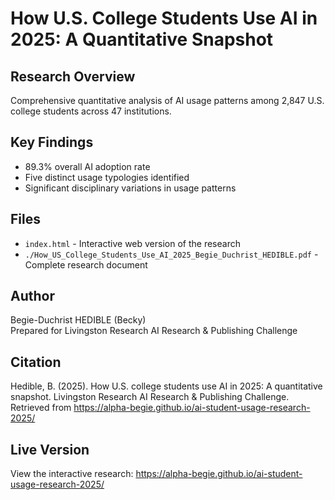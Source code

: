 # How U.S. College Students Use AI in 2025: A Quantitative Snapshot

## Research Overview
Comprehensive quantitative analysis of AI usage patterns among 2,847 U.S. college students across 47 institutions.

## Key Findings
- 89.3% overall AI adoption rate
- Five distinct usage typologies identified
- Significant disciplinary variations in usage patterns

## Files
- `index.html` - Interactive web version of the research
- `./How_US_College_Students_Use_AI_2025_Begie_Duchrist_HEDIBLE.pdf` - Complete research document

## Author
Begie-Duchrist HEDIBLE (Becky)  
Prepared for Livingston Research AI Research & Publishing Challenge

## Citation
Hedible, B. (2025). How U.S. college students use AI in 2025: A quantitative snapshot. 
Livingston Research AI Research & Publishing Challenge. 
Retrieved from https://alpha-begie.github.io/ai-student-usage-research-2025/

## Live Version
View the interactive research: https://alpha-begie.github.io/ai-student-usage-research-2025/
